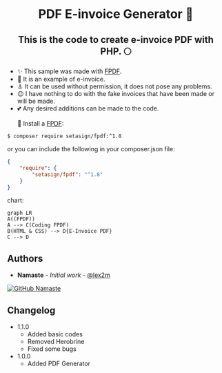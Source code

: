 <h1 align="center">PDF E-invoice Generator 🚀 </h1>
<h2 align="center">This is the code to create e-invoice PDF with PHP. 🌕 </h2>

- ✨ This sample was made with <a href="https://[examp.com](http://www.fpdf.org)http://www.fpdf.org">FPDF</a>.
- 🎀 It is an example of e-invoice.
- ⚓ It can be used without permission, it does not pose any problems.
- 😉 I have nothing to do with the fake invoices that have been made or will be made.
- 💕 Any desired additions can be made to the code. 
<br><br>
🎈 Install a <a href="https://[examp.com](http://www.fpdf.org)http://www.fpdf.org">FPDF</a>:
```
$ composer require setasign/fpdf:^1.8
```
or you can include the following in your composer.json file:
```json
{
    "require": {
        "setasign/fpdf": "^1.8"
    }
}
```
chart:
```mermaid
graph LR
A((FPDF)) 
A --> C(Coding FPDF)
B(HTML & CSS) --> D{E-Invoice PDF}
C --> D
```

## Authors

- **Namaste** - _Initial work_ - [@lex2m](https://github.com/lex2m)

<a href="https://github.com/lex2m">
<img src="https://camo.githubusercontent.com/35e58e61ce62d8f5f8b1f4b0b37de86e14a2b3c88e84bf36fff74e667c49ec40/68747470733a2f2f696d672e736869656c64732e696f2f6769746875622f666f6c6c6f776572732f427572616b2d4f7268616e3f6c6162656c3d666f6c6c6f77267374796c653d736f6369616c" alt="GitHub Namaste" data-canonical-src="https://img.shields.io/github/followers/lex2m?label=follow&amp;style=social" style="max-width: 100%;" class="hoverZoomLink">
</a>

## Changelog
- 1.1.0
  - Added basic codes
  - Removed Herobrine
  - Fixed some bugs
- 1.0.0
  - Added PDF Generator
